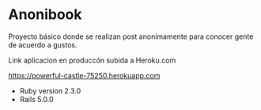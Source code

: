 # Anonibook

Proyecto básico donde se realizan post anonimamente para conocer gente de acuerdo a gustos.

Link aplicacion en produccón subida a Heroku.com 

  https://powerful-castle-75250.herokuapp.com
  

* Ruby version 2.3.0
* Rails 5.0.0

  
  
